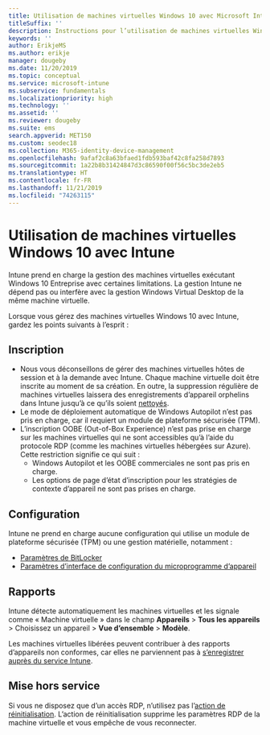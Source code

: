 ```yaml
---
title: Utilisation de machines virtuelles Windows 10 avec Microsoft Intune
titleSuffix: ''
description: Instructions pour l’utilisation de machines virtuelles Windows 10 avec Microsoft Intune
keywords: ''
author: ErikjeMS
ms.author: erikje
manager: dougeby
ms.date: 11/20/2019
ms.topic: conceptual
ms.service: microsoft-intune
ms.subservice: fundamentals
ms.localizationpriority: high
ms.technology: ''
ms.assetid: ''
ms.reviewer: dougeby
ms.suite: ems
search.appverid: MET150
ms.custom: seodec18
ms.collection: M365-identity-device-management
ms.openlocfilehash: 9afaf2c8a63bfaed1fdb593baf42c8fa258d7893
ms.sourcegitcommit: 1a22b8b31424847d3c86590f00f56c5bc3de2eb5
ms.translationtype: HT
ms.contentlocale: fr-FR
ms.lasthandoff: 11/21/2019
ms.locfileid: "74263115"
---
```

# <a name="using-windows-10-virtual-machines-with-intune"></a>Utilisation de machines virtuelles Windows 10 avec Intune

Intune prend en charge la gestion des machines virtuelles exécutant Windows 10 Entreprise avec certaines limitations. La gestion Intune ne dépend pas ou interfère avec la gestion Windows Virtual Desktop de la même machine virtuelle.

Lorsque vous gérez des machines virtuelles Windows 10 avec Intune, gardez les points suivants à l’esprit :

## <a name="enrollment"></a>Inscription
- Nous vous déconseillons de gérer des machines virtuelles hôtes de session et à la demande avec Intune. Chaque machine virtuelle doit être inscrite au moment de sa création. En outre, la suppression régulière de machines virtuelles laissera des enregistrements d’appareil orphelins dans Intune jusqu’à ce qu’ils soient [nettoyés](../remote-actions/devices-wipe.md#automatically-delete-devices-with-cleanup-rules). 
- Le mode de déploiement automatique de Windows Autopilot n’est pas pris en charge, car il requiert un module de plateforme sécurisée (TPM). 
- L’inscription OOBE (Out-of-Box Experience) n’est pas prise en charge sur les machines virtuelles qui ne sont accessibles qu’à l’aide du protocole RDP (comme les machines virtuelles hébergées sur Azure). Cette restriction signifie ce qui suit :
    - Windows Autopilot et les OOBE commerciales ne sont pas pris en charge.
    - Les options de page d’état d’inscription pour les stratégies de contexte d’appareil ne sont pas prises en charge.

## <a name="configuration"></a>Configuration
Intune ne prend en charge aucune configuration qui utilise un module de plateforme sécurisée (TPM) ou une gestion matérielle, notamment :
- [Paramètres de BitLocker](../configuration/device-profiles.md#endpoint-protection)
- [Paramètres d’interface de configuration du microprogramme d’appareil](../configuration/device-profiles.md#device-firmware-configuration-interface)

## <a name="reporting"></a>Rapports
Intune détecte automatiquement les machines virtuelles et les signale comme « Machine virtuelle » dans le champ **Appareils** > **Tous les appareils** > Choisissez un appareil > **Vue d’ensemble** > **Modèle**. 

Les machines virtuelles libérées peuvent contribuer à des rapports d’appareils non conformes, car elles ne parviennent pas à [s’enregistrer auprès du service Intune](../configuration/device-profile-troubleshoot.md#how-long-does-it-take-for-devices-to-get-a-policy-profile-or-app-after-they-are-assigned).

## <a name="retirement"></a>Mise hors service
Si vous ne disposez que d’un accès RDP, n’utilisez pas l’[action de réinitialisation](../remote-actions/devices-wipe.md#wipe). L’action de réinitialisation supprime les paramètres RDP de la machine virtuelle et vous empêche de vous reconnecter.


